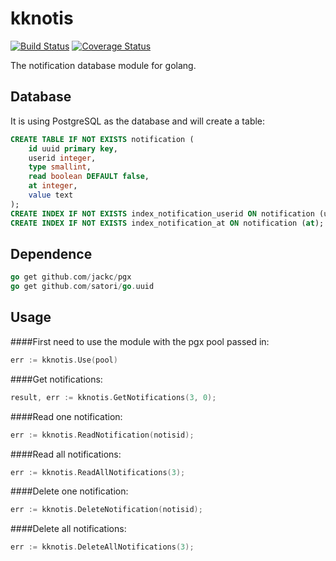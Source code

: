 # kknotis
[![Build Status](https://travis-ci.org/drkaka/kknotis.svg)](https://travis-ci.org/drkaka/kknotis)
[![Coverage Status](https://codecov.io/github/drkaka/kknotis/coverage.svg?branch=master)](https://codecov.io/github/drkaka/kknotis?branch=master) 

The notification database module for golang.

## Database
It is using PostgreSQL as the database and will create a table:

```sql  
CREATE TABLE IF NOT EXISTS notification (
	id uuid primary key,
	userid integer,
    type smallint,
    read boolean DEFAULT false,
    at integer,
    value text
);
CREATE INDEX IF NOT EXISTS index_notification_userid ON notification (userid);
CREATE INDEX IF NOT EXISTS index_notification_at ON notification (at);
```

## Dependence

```Go
go get github.com/jackc/pgx
go get github.com/satori/go.uuid
```

## Usage 

####First need to use the module with the pgx pool passed in:
```Go
err := kknotis.Use(pool)
```

####Get notifications:
```Go
result, err := kknotis.GetNotifications(3, 0);
```

####Read one notification:
```Go
err := kknotis.ReadNotification(notisid);
```

####Read all notifications:
```Go
err := kknotis.ReadAllNotifications(3);
```

####Delete one notification:
```Go
err := kknotis.DeleteNotification(notisid);
```

####Delete all notifications:
```Go
err := kknotis.DeleteAllNotifications(3);
```
